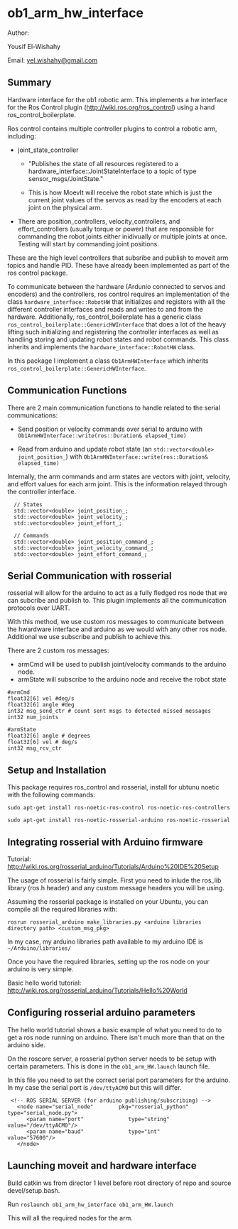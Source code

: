 # ob1_arm_hw_interface

Author:

Yousif El-Wishahy

Email: yel.wishahy@gmail.com

## Summary

Hardware interface for the ob1 robotic arm. This implements a hw interface for the Ros Control plugin (http://wiki.ros.org/ros_control) using a hand ros_control_boilerplate.  

Ros control contains multiple controller plugins to control a robotic arm, including:
* joint_state_controller
    * "Publishes the state of all resources registered to a hardware_interface::JointStateInterface to a topic of type sensor_msgs/JointState."
    
    * This is how MoevIt will receive the robot state which is just the current joint values of the servos as read by the encoders at each joint on the physical arm.

* There are position_controllers, velocity_controllers, and effort_controllers (usually torque or power) that are responsible for commanding the robot joints either inidivually or multiple joints at once. Testing will start by commanding joint positions.

These are the high level controllers that subsribe and publish to moveit arm topics and handle PID. These have already been implemented as part of the ros control package.

To communicate between the hardware (Ardunio connected to servos and encoders) and the controllers, ros control requires an implementation of the class `hardware_interface::RobotHW` that initializes and registers with all the different controller interfaces and reads and writes to and from the hardware. Additionally, ros_control_boilerplate has a generic class `ros_control_boilerplate::GenericHWInterface` that does a lot of the heavy lifting such initializing and registering the controller interfaces as well as handling storing and updating robot states and robot commands. This class inherits and implements the `hardware_interface::RobotHW` class.

In this package I implement a class `Ob1ArmHWInterface` which inherits `ros_control_boilerplate::GenericHWInterface`. 

## Communication Functions

There are 2 main communication functions to handle related to the serial communications:

* Send position or velocity commands over serial to arduino with `Ob1ArmHWInterface::write(ros::Duration& elapsed_time)`

* Read from arduino and update robot state (an `std::vector<double> joint_position_`) with `Ob1ArmHWInterface::write(ros::Duration& elapsed_time)`

Internally, the arm commands and arm states are vectors with joint, velocity, and effort values for each arm joint. This is the information relayed through the controller interface. 

```
  // States
  std::vector<double> joint_position_;
  std::vector<double> joint_velocity_;
  std::vector<double> joint_effort_;

  // Commands
  std::vector<double> joint_position_command_;
  std::vector<double> joint_velocity_command_;
  std::vector<double> joint_effort_command_;
```

## Serial Communication with rosserial

rosserial will allow for the arduino to act as a fully fledged ros node that we can subcribe and publish to. This plugin implements all the communication protocols over UART.

With this method, we use custom ros messages to communicate between the hwardware interface and arduino as we would with any other ros node. Additional we use subscribe and publish to achieve this.

There are 2 custom ros messages:
* armCmd will be used to publish joint/velocity commands to the arduino node.
* armState will subscribe to the arduino node and receive the robot state

```
#armCmd
float32[6] vel #deg/s
float32[6] angle #deg
int32 msg_send_ctr # count sent msgs to detected missed messages
int32 num_joints
```

```
#armState
float32[6] angle # degrees
float32[6] vel # deg/s
int32 msg_rcv_ctr
```

## Setup and Installation 

This package requires ros_control and rosserial, install for ubtunu noetic with the following commands: 

```
sudo apt-get install ros-noetic-ros-control ros-noetic-ros-controllers

sudo apt-get install ros-noetic-rosserial-arduino ros-noetic-rosserial
```

## Integrating rosserial with Arduino firmware

Tutorial: http://wiki.ros.org/rosserial_arduino/Tutorials/Arduino%20IDE%20Setup 

The usage of rosserial is fairly simple. First you need to inlude the ros_lib library (ros.h header) and any custom message headers you will be using.

Assuming the rosserial package is installed on your Ubuntu, you can compile all the required libraries with: 
```
rosrun rosserial_arduino make_libraries.py <arduino libraries directory path> <custom_msg_pkg>
```

In my case, my arduino libraries path available to my arduino IDE is `~/Arduino/libraries/`

Once you have the required libraries, setting up the ros node on your arduino is very simple.

Basic hello world tutorial: http://wiki.ros.org/rosserial_arduino/Tutorials/Hello%20World

## Configuring rosserial arduino parameters 

The hello world tutorial shows a basic example of what you need to do to get a ros node running on arduino. There isn't much more than that on the arduino side. 

On the roscore server, a rosserial python server needs to be setup with certain parameters. This is done in the `ob1_arm_HW.launch` launch file. 

In this file you need to set the correct serial port parameters for the arduino. In my case the serial port is `/dev/ttyACM0` but this will differ.

```
 <!-- ROS SERIAL SERVER (for arduino publishing/subscribing) -->
   <node name="serial_node"        pkg="rosserial_python"      type="serial_node.py">
      <param name="port"              type="string"               value="/dev/ttyACM0"/>
      <param name="baud"              type="int"                  value="57600"/>
   </node>
```

## Launching moveit and hardware interface

Build catkin ws from director 1 level before root directory of repo and source devel/setup.bash.

Run ```roslaunch ob1_arm_hw_interface ob1_arm_HW.launch```

This will all the required nodes for the arm. 




